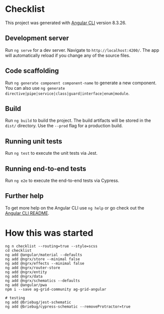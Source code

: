 # Checklist

This project was generated with [Angular CLI](https://github.com/angular/angular-cli) version 8.3.26.

## Development server

Run `ng serve` for a dev server. Navigate to `http://localhost:4200/`. The app will automatically reload if you change any of the source files.

## Code scaffolding

Run `ng generate component component-name` to generate a new component. You can also use `ng generate directive|pipe|service|class|guard|interface|enum|module`.

## Build

Run `ng build` to build the project. The build artifacts will be stored in the `dist/` directory. Use the `--prod` flag for a production build.

## Running unit tests

Run `ng test` to execute the unit tests via Jest.

## Running end-to-end tests

Run `ng e2e` to execute the end-to-end tests via Cypress.

## Further help

To get more help on the Angular CLI use `ng help` or go check out the [Angular CLI README](https://github.com/angular/angular-cli/blob/master/README.md).

# How this was started
```
ng n checklist --routing=true --style=scss  
cd checklist
ng add @angular/material --defaults
ng add @ngrx/store --minimal false 
ng add @ngrx/effects --minimal false
ng add @ngrx/router-store
ng add @ngrx/entity
ng add @ngrx/data
ng add @ngrx/schematics --defaults
ng add @angular/pwa
npm i --save ag-grid-community ag-grid-angular

# testing
ng add @briebug/jest-schematic
ng add @briebug/cypress-schematic --removeProtractor=true
```
